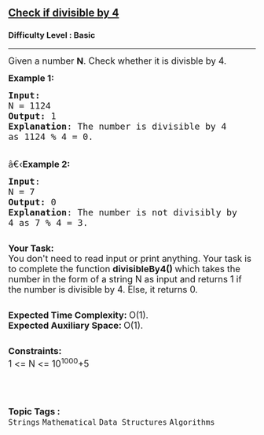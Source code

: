 <h2><a href="https://practice.geeksforgeeks.org/problems/check-if-divisible-by-43813/1?page=2&difficulty[]=-1&category[]=Strings&sortBy=submissions">Check if divisible by 4</a></h2><h3>Difficulty Level : Basic</h3><hr><div class="problems_problem_content__Xm_eO"><p><span style="font-size:18px">Given a number <strong>N</strong>. Check whether it is divisble by 4.</span></p>

<p><span style="font-size:18px"><strong>Example 1:</strong></span></p>

<pre><span style="font-size:18px"><strong>Input:</strong>
N = 1124
<strong>Output:</strong> 1
<strong>Explanation</strong>: The number is divisible by 4
as 1124 % 4 = 0.

</span></pre>

<p><span style="font-size:18px">â€‹<strong>Example 2:</strong></span></p>

<pre><span style="font-size:18px"><strong>Input</strong>: 
N = 7
<strong>Output:</strong> 0
<strong>Explanation</strong>: The number is not divisibly by
4 as 7 % 4 = 3.
</span></pre>

<p><br>
<span style="font-size:18px"><strong>Your Task:</strong><br>
You don't need to read input or print anything. Your task is to complete the function&nbsp;<strong>divisibleBy4()&nbsp;</strong>which takes the number in the form of a string N as input and returns 1 if the number is divisible by 4. Else, it returns 0.</span></p>

<p><br>
<span style="font-size:18px"><strong>Expected Time Complexity:&nbsp;</strong>O(1).<br>
<strong>Expected Auxiliary Space:&nbsp;</strong>O(1).</span></p>

<p><br>
<span style="font-size:18px"><strong>Constraints:</strong><br>
1 &lt;= N &lt;= 10<sup>1000</sup>+5</span></p>

<p>&nbsp;</p>
</div><br><p><span style=font-size:18px><strong>Topic Tags : </strong><br><code>Strings</code>&nbsp;<code>Mathematical</code>&nbsp;<code>Data Structures</code>&nbsp;<code>Algorithms</code>&nbsp;